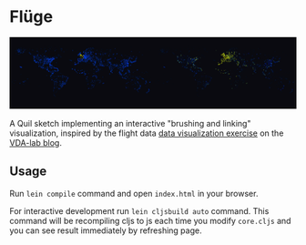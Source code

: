 # Flüge

![image][logo]

[logo]: img/fluge.png

A Quil sketch implementing an interactive "brushing and linking" visualization, inspired by the flight data [data visualization exercise](http://homes.esat.kuleuven.be/~bioiuser/blog/hands-on-data-visualization-using-processing/) on the [VDA-lab blog](http://vda-lab.be).

## Usage

Run `lein compile` command and open `index.html` in your browser.

For interactive development run `lein cljsbuild auto` command. This command will be recompiling cljs to js each time you modify `core.cljs` and you can see result immediately by refreshing page.